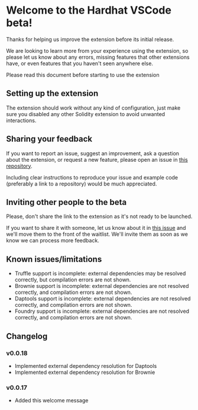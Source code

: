# Welcome to the Hardhat VSCode beta!

Thanks for helping us improve the extension before its initial release.

We are looking to learn more from your experience using the extension, so please let us know about any errors, missing features that other extensions have, or even features that you haven't seen anywhere else.

Please read this document before starting to use the extension

## Setting up the extension

The extension should work without any kind of configuration, just make sure you disabled any other Solidity extension to avoid unwanted interactions.

## Sharing your feedback

If you want to report an issue, suggest an improvement, ask a question about the extension, or request a new feature, please open an issue in [this repository](https://github.com/nomiclabs/hardhat-vscode-feedback). 

Including clear instructions to reproduce your issue and example code (preferably a link to a repository) would be much appreciated.

## Inviting other people to the beta

Please, don't share the link to the extension as it's not ready to be launched.

If you want to share it with someone, let us know about it in [this issue](https://github.com/nomiclabs/hardhat-vscode-feedback/issues/9) and we'll move them to the front of the waitlist. We'll invite them as soon as we know we can process more feedback.

## Known issues/limitations

- Truffle support is incomplete: external dependencies may be resolved correctly, but compilation errors are not shown.
- Brownie support is incomplete: external dependencies are not resolved correctly, and compilation errors are not shown.
- Daptools support is incomplete: external dependencies are not resolved correctly, and compilation errors are not shown.
- Foundry support is incomplete: external dependencies are not resolved correctly, and compilation errors are not shown.

## Changelog

### v0.0.18
- Implemented external dependency resolution for Daptools
- Implemented external dependency resolution for Brownie

### v0.0.17
- Added this welcome message